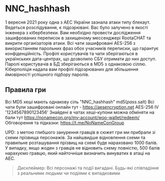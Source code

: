# NNC_hashhash

1 вересня 2021 року одна з АЕС України зазнала атаки типу блекаут. Ведеться розслідування, є підозрювані. Вас було залучено в якості інженера з кібербезпеки.
Вам необхідно провести дослідження зашифрованих переписок в захищеному мессенджері RootaCHAT та викрити організаторів атаки. Всі чати зашифровані AES-256 з використанням парольних фраз обох учасників переписки, що гарантує конфіденційність.
Профілі користувачів та чати зберігаються в українських дата-центрах, що дозволило СБУ отримати до них доступ. Паролі користувачів в БД зберігаються в MD5 з однаковою сіллю. Кіберполіція надала вам профілі підозрюваних для збільшення ймовірності успішного підбору паролів.

## Правила гри
Всі MD5 хеші мають однакову сіль "NNC_hashhash" md5($pass.$salt)
Всі чати були зашифровані онлайн тут - https://aesencryption.net   AES-256 IV '1234567890123456'
Знайдені в чатах хеші-купони можна обміняти на бали тут https://nonamecon.org/my-account/woo-wallet/redeem/
Обговорення та підказки: https://t.me/NoNameConGroup

UPD: з метою глибшого занурення гравців в сюжет гри ми прибрали зі схеми прізвища персонажів. За найшвидше відновлення схеми та правильне розташування прізвищ на схемі буде нараховано 1000 балів. У випадку, якщо жоден з гравців не відновить схему повністю, 500 балів нарахуємо гравцю, який найточніше визначить винуватих в атаці на АЕС.

> Дисклеймер: Всі персонажі та події вигадані. Будь-які співпадіння з реальними людьми чи подіями є випадковими
